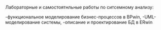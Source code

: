 Лабораторные и самостоятнльные работы по ситсемному анализу:

-функциональное моделирование бизнес-процессов в BPwin, 
-UML-моделирование системы,
-описание и проектирование БД в ERwin
